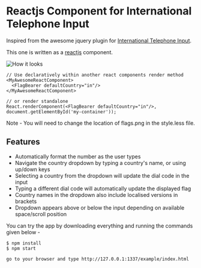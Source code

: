 Reactjs Component for International Telephone Input
===================================================

Inspired from the awesome jquery plugin for <a href="https://github.com/Bluefieldscom/intl-tel-input" target="_blank">International Telephone Input</a>.


This one is written as a [reactjs](http://facebook.github.io/react/) component.

![How it looks](/images/international-phone-numbers-screenshot.png?raw=true "How it looks")

```
// Use declaratively within another react components render method
<MyAwesomeReactComponent>
  <FlagBearer defaultCountry="in"/>
</MyAwesomeReactComponent>

// or render standalone
React.renderComponent(<FlagBearer defaultCountry="in"/>, document.getElementById('my-container'));
```

Note - You will need to change the location of flags.png in the style.less file.

## Features
* Automatically format the number as the user types
* Navigate the country dropdown by typing a country's name, or using up/down keys
* Selecting a country from the dropdown will update the dial code in the input
* Typing a different dial code will automatically update the displayed flag
* Country names in the dropdown also include localised versions in brackets
* Dropdown appears above or below the input depending on available space/scroll position

You can try the app by downloading everything and running the commands given below -

```
$ npm install
$ npm start

go to your browser and type http://127.0.0.1:1337/example/index.html
```